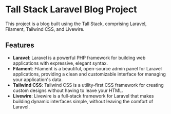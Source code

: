 # Tall Stack Laravel Blog Project

This project is a blog built using the Tall Stack, comprising Laravel, Filament, Tailwind CSS, and Livewire.

## Features

- **Laravel**: Laravel is a powerful PHP framework for building web applications with expressive, elegant syntax.
- **Filament**: Filament is a beautiful, open-source admin panel for Laravel applications, providing a clean and customizable interface for managing your application's data.
- **Tailwind CSS**: Tailwind CSS is a utility-first CSS framework for creating custom designs without having to leave your HTML.
- **Livewire**: Livewire is a full-stack framework for Laravel that makes building dynamic interfaces simple, without leaving the comfort of Laravel.

